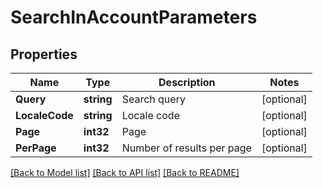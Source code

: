 # SearchInAccountParameters

## Properties

Name | Type | Description | Notes
------------ | ------------- | ------------- | -------------
**Query** | **string** | Search query | [optional] 
**LocaleCode** | **string** | Locale code | [optional] 
**Page** | **int32** | Page | [optional] 
**PerPage** | **int32** | Number of results per page | [optional] 

[[Back to Model list]](../README.md#documentation-for-models) [[Back to API list]](../README.md#documentation-for-api-endpoints) [[Back to README]](../README.md)



